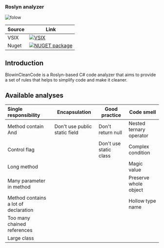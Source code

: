 ### Roslyn analyzer

![folow](https://img.shields.io/github/followers/blowin?style=social)

| Source      | Link |
| ----------- | ----------- |
| VSIX        | [![VSIX](https://img.shields.io/visual-studio-marketplace/i/Blowin.1)](https://marketplace.visualstudio.com/items?itemName=Blowin.1)       |
| Nuget       | [![NUGET package](https://img.shields.io/nuget/v/Blowin.CleanCode.svg)](https://www.nuget.org/packages/Blowin.CleanCode/)        |

## Introduction

BlowinCleanCode is a Roslyn-based C# code analyzer that aims to provide a set of rules that helps to simplify code and make it cleaner.

## Available analyses

| Single responsibility                | Encapsulation                 | Good practice               | Code smell                  |
| :----------------------------------- | ----------------------------- | --------------------------- | --------------------------- |
| Method contain And                   | Don't use public static field | Don't return null           | Nested ternary operator     |
| Control flag                         |                               | Don't use static class      | Complex condition           |
| Long method                          |                               |                             | Magic value                 |
| Many parameter in method             |                               |                             | Preserve whole object       |
| Method contains a lot of declaration |                               |                             | Hollow type name            |
| Too many chained references          |                               |                             |                             |
| Large class                          |                               |                             |                             |